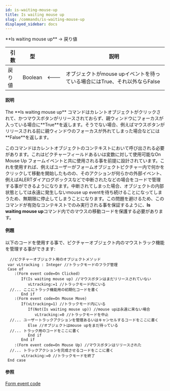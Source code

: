 ```yaml
---
id: is-waiting-mouse-up
title: Is waiting mouse up
slug: /commands/is-waiting-mouse-up
displayed_sidebar: docs
---
```


<!--REF #_command_.Is waiting mouse up.Syntax-->**Is waiting mouse up**  -> 戻り値<!-- END REF-->
<!--REF #_command_.Is waiting mouse up.Params-->
| 引数 | 型 |  | 説明 |
| --- | --- | --- | --- |
| 戻り値 | Boolean | &#x1F850; | オブジェクトがmouse upイベントを待っている場合にはTrue、それ以外ならFalse |

<!-- END REF-->

#### 説明 

<!--REF #_command_.Is waiting mouse up.Summary-->The **Is waiting mouse up** コマンドはカレントオブジェクトがクリックされて、かつマウスボタンがリリースされておらず、親ウィンドウにフォーカスが入っている場合に**True**を返します。<!-- END REF-->そうでない場合、例えばマウスボタンがリリースされる前に親ウィンドウのフォーカスが外れてしまった場合などには**False**を返します。

このコマンドはカレントオブジェクトのコンテキストにおいて呼び出される必要があります。これはピクチャーフィールドあるいは変数に対して使用可能なOn Mouse Up フォームイベントと共に使用される事を前提に設計されています。これを使用すれば、例えばユーザーがフォームオブジェクトピクチャー内で何かをクリックして移動を開始したものの、そのアクションが何らかの外部イベント、例えばALERTダイアログボックスなどで中断されたなどの場合をコードで管理する事ができるようになります。中断されてしまった場合、オブジェクトの内部状態としては永遠に発生しないmouse up eventを待ち続けることになってしまうため、無期限に停止してしまうことになります。この問題を避けるため、このコマンドが有効なコンテキストでのみ実行される事を保証するように、**Is waiting mouse up**コマンド内でのマウスの移動コードを保護する必要があります。

#### 例題 

以下のコードを使用する事で、ピクチャーオブジェクト内のマウストラック機能を管理する事ができます:

```4d
  //ピクチャーオブジェクト用のオブジェクトメソッド
 var vLtracking : Integer //トラックモードのフラグ管理
 Case of
    :(Form event code=On Clicked)
       If(Is waiting mouse up) //マウスボタンはまだリリースされていない
          vLtracking:=1 //トラックモード内にいる
  //... ここにトラック機能用の初期化コードを書く
       End if
    :(Form event code=On Mouse Move)
       If(vLtracking=1) //トラックモード内にいる
          If(Not(Is waiting mouse up)) //mouse upは永遠に来ない場合
             vLtracking:=0 //トラックモードを中止
  //... ユーザートラックアクションを管理あるいはキャンセルするコードをここに書く
          Else //オブジェクトはmouse upをまだ待っている
  //... トラック用のコードをここに書く
          End if
       End if
    :(Form event code=On Mouse Up) //マウスボタンはリリースされた
  //... トラックアクションを完成させるコードをここに書く
       vLtracking:=0 //トラックモードを終了
 End case
```

#### 参照 

[Form event code](form-event-code.md)  